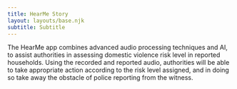 ```yaml
---
title: HearMe Story
layout: layouts/base.njk
subtitle: Subtitle
---
```


The HearMe app combines advanced audio processing techniques and AI, to assist authorities in assessing domestic violence risk level in reported households. Using the recorded and reported audio, authorities will be able to take appropriate action according to the risk level assigned, and in doing so take away the obstacle of police reporting from the witness.

